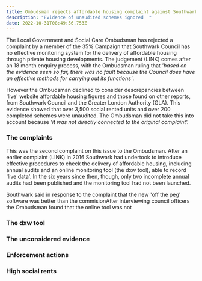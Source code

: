 ```yaml
---
title: Ombudsman rejects affordable housing complaint against Southwark
description: "Evidence of unaudited schemes ignored  "
date: 2022-10-31T08:49:56.753Z
---
```

The Local Government and Social Care Ombudsman has rejected a complaint by a member of the 35% Campaign that Southwark Council has no effective monitoring system for the delivery of affordable housing through private housing developments.  The judgement (LINK) comes after an 18 month enquiry process, with the Ombudsman ruling that *'based on the evidence seen so far, there was no fault because the Council does have an effective methods for carrying out its functions'*.

However the Ombudsman declined to consider descrepancies between 'live' website affordable housing figures and those found on other reports, from Southwark Council and the Greater London Authority (GLA).  This evidence showed that over 3,500 social  rented units and over 200 completed schemes were unaudited.  The Ombudsman did not take this into account because *'it was not directly connected to the original complaint'.*

### The complaints

This was the second complaint on this issue to the Ombudsman.  After an earlier complaint (LINK) in 2016 Southwark had undertook to introduce effective procedures to check the delivery of affordable housing,  including annual audits and an online monitoring tool (the dxw tool), able to record 'live data'.  In the six years since then, though, only two incomplete annual audits had been published and the monitoring tool had not been launched.

Southwark said in response to the complaint that the new 'off the peg' software was better than the commisionAfter interviewing council officers the Ombudsman found that the online tool was not 

### The dxw tool

### The unconsidered evidence

### Enforcement actions

### High social rents